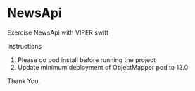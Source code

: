 # NewsApi
Exercise NewsApi with VIPER swift

Instructions
1. Please do pod install before running the project
2. Update minimum deployment of ObjectMapper pod to 12.0

Thank You.
